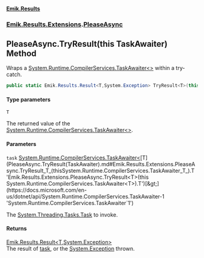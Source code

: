 #### [Emik.Results](index.md 'index')
### [Emik.Results.Extensions](Emik.Results.Extensions.md 'Emik.Results.Extensions').[PleaseAsync](PleaseAsync.md 'Emik.Results.Extensions.PleaseAsync')

## PleaseAsync.TryResult<T>(this TaskAwaiter<T>) Method

Wraps a [System.Runtime.CompilerServices.TaskAwaiter&lt;&gt;](https://docs.microsoft.com/en-us/dotnet/api/System.Runtime.CompilerServices.TaskAwaiter-1 'System.Runtime.CompilerServices.TaskAwaiter`1') within a try-catch.

```csharp
public static Emik.Results.Result<T,System.Exception> TryResult<T>(this System.Runtime.CompilerServices.TaskAwaiter<T> task);
```
#### Type parameters

<a name='Emik.Results.Extensions.PleaseAsync.TryResult_T_(thisSystem.Runtime.CompilerServices.TaskAwaiter_T_).T'></a>

`T`

The returned value of the [System.Runtime.CompilerServices.TaskAwaiter&lt;&gt;](https://docs.microsoft.com/en-us/dotnet/api/System.Runtime.CompilerServices.TaskAwaiter-1 'System.Runtime.CompilerServices.TaskAwaiter`1').
#### Parameters

<a name='Emik.Results.Extensions.PleaseAsync.TryResult_T_(thisSystem.Runtime.CompilerServices.TaskAwaiter_T_).task'></a>

`task` [System.Runtime.CompilerServices.TaskAwaiter&lt;](https://docs.microsoft.com/en-us/dotnet/api/System.Runtime.CompilerServices.TaskAwaiter-1 'System.Runtime.CompilerServices.TaskAwaiter`1')[T](PleaseAsync.TryResult(TaskAwaiter).md#Emik.Results.Extensions.PleaseAsync.TryResult_T_(thisSystem.Runtime.CompilerServices.TaskAwaiter_T_).T 'Emik.Results.Extensions.PleaseAsync.TryResult<T>(this System.Runtime.CompilerServices.TaskAwaiter<T>).T')[&gt;](https://docs.microsoft.com/en-us/dotnet/api/System.Runtime.CompilerServices.TaskAwaiter-1 'System.Runtime.CompilerServices.TaskAwaiter`1')

The [System.Threading.Tasks.Task](https://docs.microsoft.com/en-us/dotnet/api/System.Threading.Tasks.Task 'System.Threading.Tasks.Task') to invoke.

#### Returns
[Emik.Results.Result&lt;](Result_TOk,TErr_.md 'Emik.Results.Result<TOk,TErr>')[T](PleaseAsync.TryResult(TaskAwaiter).md#Emik.Results.Extensions.PleaseAsync.TryResult_T_(thisSystem.Runtime.CompilerServices.TaskAwaiter_T_).T 'Emik.Results.Extensions.PleaseAsync.TryResult<T>(this System.Runtime.CompilerServices.TaskAwaiter<T>).T')[,](Result_TOk,TErr_.md 'Emik.Results.Result<TOk,TErr>')[System.Exception](https://docs.microsoft.com/en-us/dotnet/api/System.Exception 'System.Exception')[&gt;](Result_TOk,TErr_.md 'Emik.Results.Result<TOk,TErr>')  
The result of [task](PleaseAsync.TryResult(TaskAwaiter).md#Emik.Results.Extensions.PleaseAsync.TryResult_T_(thisSystem.Runtime.CompilerServices.TaskAwaiter_T_).task 'Emik.Results.Extensions.PleaseAsync.TryResult<T>(this System.Runtime.CompilerServices.TaskAwaiter<T>).task'), or the [System.Exception](https://docs.microsoft.com/en-us/dotnet/api/System.Exception 'System.Exception') thrown.